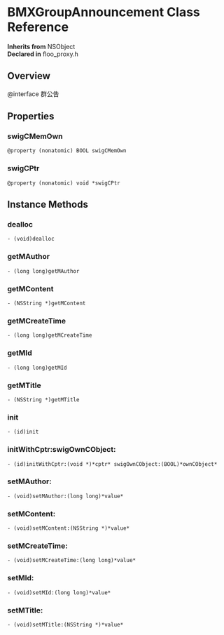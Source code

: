 # BMXGroupAnnouncement Class Reference

  **Inherits from** NSObject  
  **Declared in** floo_proxy.h  

## Overview

@interface 群公告

## Properties

<a name="//api/name/swigCMemOwn" title="swigCMemOwn"></a>
### swigCMemOwn

`@property (nonatomic) BOOL swigCMemOwn`

<a name="//api/name/swigCPtr" title="swigCPtr"></a>
### swigCPtr

`@property (nonatomic) void *swigCPtr`

<a title="Instance Methods" name="instance_methods"></a>
## Instance Methods

<a name="//api/name/dealloc" title="dealloc"></a>
### dealloc

`- (void)dealloc`

<a name="//api/name/getMAuthor" title="getMAuthor"></a>
### getMAuthor

`- (long long)getMAuthor`

<a name="//api/name/getMContent" title="getMContent"></a>
### getMContent

`- (NSString *)getMContent`

<a name="//api/name/getMCreateTime" title="getMCreateTime"></a>
### getMCreateTime

`- (long long)getMCreateTime`

<a name="//api/name/getMId" title="getMId"></a>
### getMId

`- (long long)getMId`

<a name="//api/name/getMTitle" title="getMTitle"></a>
### getMTitle

`- (NSString *)getMTitle`

<a name="//api/name/init" title="init"></a>
### init

`- (id)init`

<a name="//api/name/initWithCptr:swigOwnCObject:" title="initWithCptr:swigOwnCObject:"></a>
### initWithCptr:swigOwnCObject:

`- (id)initWithCptr:(void *)*cptr* swigOwnCObject:(BOOL)*ownCObject*`

<a name="//api/name/setMAuthor:" title="setMAuthor:"></a>
### setMAuthor:

`- (void)setMAuthor:(long long)*value*`

<a name="//api/name/setMContent:" title="setMContent:"></a>
### setMContent:

`- (void)setMContent:(NSString *)*value*`

<a name="//api/name/setMCreateTime:" title="setMCreateTime:"></a>
### setMCreateTime:

`- (void)setMCreateTime:(long long)*value*`

<a name="//api/name/setMId:" title="setMId:"></a>
### setMId:

`- (void)setMId:(long long)*value*`

<a name="//api/name/setMTitle:" title="setMTitle:"></a>
### setMTitle:

`- (void)setMTitle:(NSString *)*value*`

